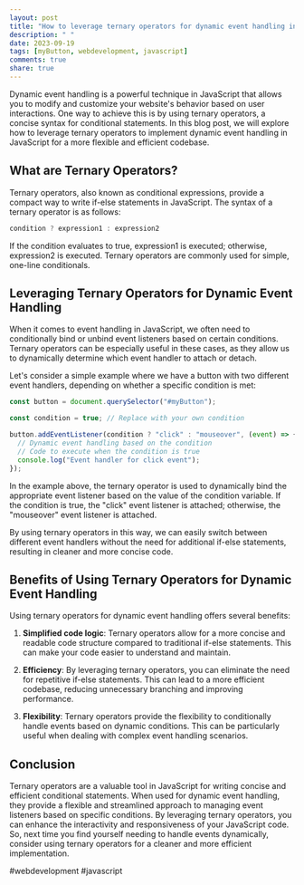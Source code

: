```yaml
---
layout: post
title: "How to leverage ternary operators for dynamic event handling in JavaScript"
description: " "
date: 2023-09-19
tags: [myButton, webdevelopment, javascript]
comments: true
share: true
---
```


Dynamic event handling is a powerful technique in JavaScript that allows you to modify and customize your website's behavior based on user interactions. One way to achieve this is by using ternary operators, a concise syntax for conditional statements. In this blog post, we will explore how to leverage ternary operators to implement dynamic event handling in JavaScript for a more flexible and efficient codebase.

## What are Ternary Operators?

Ternary operators, also known as conditional expressions, provide a compact way to write if-else statements in JavaScript. The syntax of a ternary operator is as follows:

```javascript
condition ? expression1 : expression2
```

If the condition evaluates to true, expression1 is executed; otherwise, expression2 is executed. Ternary operators are commonly used for simple, one-line conditionals.

## Leveraging Ternary Operators for Dynamic Event Handling

When it comes to event handling in JavaScript, we often need to conditionally bind or unbind event listeners based on certain conditions. Ternary operators can be especially useful in these cases, as they allow us to dynamically determine which event handler to attach or detach.

Let's consider a simple example where we have a button with two different event handlers, depending on whether a specific condition is met:

```javascript
const button = document.querySelector("#myButton");

const condition = true; // Replace with your own condition

button.addEventListener(condition ? "click" : "mouseover", (event) => {
  // Dynamic event handling based on the condition
  // Code to execute when the condition is true
  console.log("Event handler for click event");
});
```

In the example above, the ternary operator is used to dynamically bind the appropriate event listener based on the value of the condition variable. If the condition is true, the "click" event listener is attached; otherwise, the "mouseover" event listener is attached.

By using ternary operators in this way, we can easily switch between different event handlers without the need for additional if-else statements, resulting in cleaner and more concise code.

## Benefits of Using Ternary Operators for Dynamic Event Handling

Using ternary operators for dynamic event handling offers several benefits:

1. **Simplified code logic**: Ternary operators allow for a more concise and readable code structure compared to traditional if-else statements. This can make your code easier to understand and maintain.

2. **Efficiency**: By leveraging ternary operators, you can eliminate the need for repetitive if-else statements. This can lead to a more efficient codebase, reducing unnecessary branching and improving performance.

3. **Flexibility**: Ternary operators provide the flexibility to conditionally handle events based on dynamic conditions. This can be particularly useful when dealing with complex event handling scenarios.

## Conclusion

Ternary operators are a valuable tool in JavaScript for writing concise and efficient conditional statements. When used for dynamic event handling, they provide a flexible and streamlined approach to managing event listeners based on specific conditions. By leveraging ternary operators, you can enhance the interactivity and responsiveness of your JavaScript code. So, next time you find yourself needing to handle events dynamically, consider using ternary operators for a cleaner and more efficient implementation.

#webdevelopment #javascript
